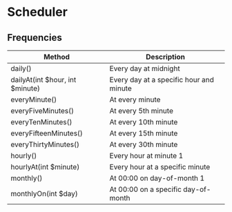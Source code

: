 # Scheduler

## Frequencies
| Method | Description |
| --- | --- |
| daily()| Every day at midnight |
| dailyAt(int $hour, int $minute)| Every day at a specific hour and minute |
| everyMinute() | At every minute |
| everyFiveMinutes() | At every 5th minute |
| everyTenMinutes() | At every 10th minute|
| everyFifteenMinutes() | At every 15th minute |
| everyThirtyMinutes() | At every 30th minute |
| hourly() | Every hour at minute 1 |
| hourlyAt(int $minute) | Every hour at a specific minute |
| monthly() | At 00:00 on day-of-month 1 |
| monthlyOn(int $day) | At 00:00 on a specific day-of-month |
